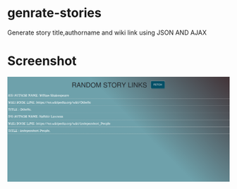 # genrate-stories
Generate story title,authorname and wiki link using JSON AND AJAX

# Screenshot

![alt text](stories.png)
